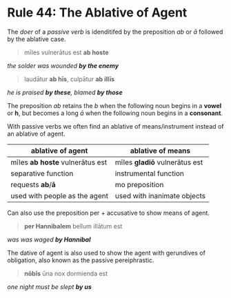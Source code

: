 # Rule 44: The Ablative of Agent

The _doer_ of a _passive verb_ is idenditifed by the preposition _ab_ or _ā_ followed by the ablative case.

> mīles vulnerātus est **ab hoste**

_the solder was wounded **by the enemy**_

> laudātur **ab hīs**, culpātur **ab illīs**

_he is praised **by these**, blamed **by those**_

The preposition _ab_ retains the _b_ when the following noun begins in a **vowel** or **h**, but becomes a long _ā_ when the following noun begins in a **consonant**.

With passive verbs we often find an ablative of means/instrument instead of an ablative of agent.  

| ablative of agent | ablative of means |
| --- | --- |
| mīles **ab hoste** vulnerātus est | mīles **gladiō** vulnerātus est |
| separative function | instrumental function |
| requests **ab**/**ā** | mo preposition |
| used with people as the agent | used with inanimate objects |

Can also use the preposition per + accusative to show means of agent.

> **per Hannibalem** bellum illātum est

_was was waged **by Hannibal**_

The dative of agent is also used to show the agent with gerundives of obligation, also known as the passive pereiphrastic.

> **nōbīs** ūna nox dormienda est

_one night must be slept **by us**_